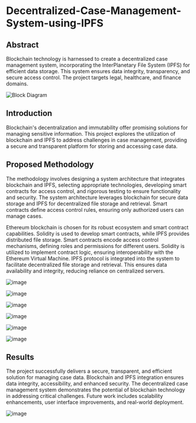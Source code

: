 ﻿# Decentralized-Case-Management-System-using-IPFS

## Abstract
Blockchain technology is harnessed to create a decentralized case management system, incorporating the InterPlanetary File System (IPFS) for efficient data storage. This system ensures data integrity, transparency, and secure access control. The project targets legal, healthcare, and finance domains.

![Block Diagram](https://github.com/LastAirbender07/Decentralized-Case-Management-System-using-IPFS/assets/101379967/fd5ee24b-27c3-4828-86f1-949246b75a4a)


## Introduction
Blockchain's decentralization and immutability offer promising solutions for managing sensitive information. This project explores the utilization of blockchain and IPFS to address challenges in case management, providing a secure and transparent platform for storing and accessing case data.

## Proposed Methodology
The methodology involves designing a system architecture that integrates blockchain and IPFS, selecting appropriate technologies, developing smart contracts for access control, and rigorous testing to ensure functionality and security. The system architecture leverages blockchain for secure data storage and IPFS for decentralized file storage and retrieval. Smart contracts define access control rules, ensuring only authorized users can manage cases.

Ethereum blockchain is chosen for its robust ecosystem and smart contract capabilities. Solidity is used to develop smart contracts, while IPFS provides distributed file storage. Smart contracts encode access control mechanisms, defining roles and permissions for different users. Solidity is utilized to implement contract logic, ensuring interoperability with the Ethereum Virtual Machine. IPFS protocol is integrated into the system to facilitate decentralized file storage and retrieval. This ensures data availability and integrity, reducing reliance on centralized servers.

![image](https://github.com/LastAirbender07/Decentralized-Case-Management-System-using-IPFS/assets/101379967/01e3e7d9-8d6a-4bb9-9c9c-c00fa57eb169)

![image](https://github.com/LastAirbender07/Decentralized-Case-Management-System-using-IPFS/assets/101379967/848051f1-271e-4bea-95ea-cddb5fcd36c9)

![image](https://github.com/LastAirbender07/Decentralized-Case-Management-System-using-IPFS/assets/101379967/23976ea6-97b1-4138-ba9f-7b0c26c0ae4e)

![image](https://github.com/LastAirbender07/Decentralized-Case-Management-System-using-IPFS/assets/101379967/50b4567e-e43d-42af-95cb-a169e136c74b)

![image](https://github.com/LastAirbender07/Decentralized-Case-Management-System-using-IPFS/assets/101379967/fd525b3d-c548-4d9f-b383-59c1627d7956)

![image](https://github.com/LastAirbender07/Decentralized-Case-Management-System-using-IPFS/assets/101379967/c0304ae4-5a39-489a-b3ea-3cfbb0c8cb4f)


## Results
The project successfully delivers a secure, transparent, and efficient solution for managing case data. Blockchain and IPFS integration ensures data integrity, accessibility, and enhanced security. The decentralized case management system demonstrates the potential of blockchain technology in addressing critical challenges. Future work includes scalability enhancements, user interface improvements, and real-world deployment.

![image](https://github.com/LastAirbender07/Decentralized-Case-Management-System-using-IPFS/assets/101379967/635f507c-ea95-4cc0-8204-60f26a932d63)

